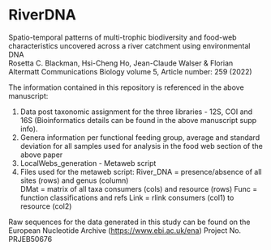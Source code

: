 # RiverDNA

Spatio-temporal patterns of multi-trophic biodiversity and food-web characteristics uncovered across a river catchment using environmental DNA  
Rosetta C. Blackman, Hsi-Cheng Ho, Jean-Claude Walser & Florian Altermatt 
Communications Biology volume 5, Article number: 259 (2022)

The information contained in this repository is referenced in the above manuscript:
1. Data post taxonomic assignment for the three libraries - 12S, COI and 16S (Bioinformatics details can be found in the above manuscript supp info).
2. Genera information per functional feeding group, average and standard deviation for all samples used for analysis in the food web section of the above paper
3. LocalWebs_generation - Metaweb script
4. Files used for the metaweb script: 
River_DNA = presence/absence of all sites (rows) and genus (column)    
DMat = matrix of all taxa consumers (cols) and resource (rows)
Func = function classifications and refs
Link = rlink consumers (col1) to resource (col2)

Raw sequences for the data generated in this study can be found on the European Nucleotide Archive (https://www.ebi.ac.uk/ena) Project No. PRJEB50676
